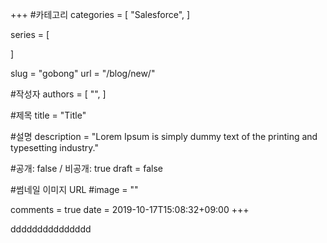 +++
#카테고리
categories = [
    "Salesforce",
]

series = [
    
]

slug = "gobong"
url = "/blog/new/"

#작성자
authors = [
    "",
]

#제목
title = "Title"

#설명
description = "Lorem Ipsum is simply dummy text of the printing and typesetting industry."

#공개: false / 비공개: true
draft = false

#썸네일 이미지 URL
#image = ""

comments = true
date = 2019-10-17T15:08:32+09:00
+++

<!-- 게시글 내용 -->
ddddddddddddddd